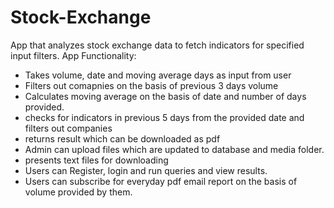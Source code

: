# Stock-Exchange
App that analyzes stock exchange data to fetch indicators for specified input filters.
App Functionality:
- Takes volume, date and moving average days as input from user
- Filters out comapnies on the basis of previous 3 days volume
- Calculates moving average on the basis of date and number of days provided.
- checks for indicators in previous 5 days from the provided date and filters out
  companies
- returns result which can be downloaded as pdf
- Admin can upload files which are updated to database and media folder.
- presents text files for downloading
- Users can Register, login and run queries and view results.
- Users can subscribe for everyday pdf email report on the basis of volume provided
  by them.
